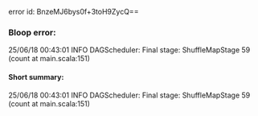 error id: BnzeMJ6bys0f+3toH9ZycQ==
### Bloop error:

25/06/18 00:43:01 INFO DAGScheduler: Final stage: ShuffleMapStage 59 (count at main.scala:151)
#### Short summary: 

25/06/18 00:43:01 INFO DAGScheduler: Final stage: ShuffleMapStage 59 (count at main.scala:151)